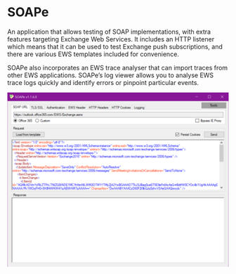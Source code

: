 # SOAPe
An application that allows testing of SOAP implementations, with extra features targeting Exchange Web Services.  It includes an HTTP listener which means that it can be used to test Exchange push subscriptions, and there are various EWS templates included for convenience.

SOAPe also incorporates an EWS trace analyser that can import traces from other EWS applications.  SOAPe’s log viewer allows you to analyse EWS trace logs quickly and identify errors or pinpoint particular events.

![SOAPe Interface](https://github.com/David-Barrett-MS/SOAPe/blob/master/SOAPe/Docs/Images/SOAPe1.6.png)
